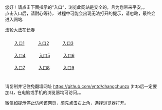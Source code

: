 您好！请点击下面指示的“入口”，浏览此网站是安全的，且为您带来平安。。 <br/>
点击入口后，请耐心等待， 过程中可能会出现无法打开的提示，请忽略，最终会进入网站. </br>

法轮大法在长春<br/>
<div style="padding:10px"><a style="margin:20px" target="_blank" href="https://d1rmvkkg84vsvc.cloudfront.net/2Qpsp?thcblj" id="ccLink1" rel="nofollow">入口1</a> <a target="_blank" style="margin:20px" href="https://d1c7wbgm6292hm.cloudfront.net/2Qpsp?hgcfjhg" id="ccLink2" rel="nofollow">入口2</a> <a style="margin:20px" target="_blank" href="https://d10aar65xaz7jg.cloudfront.net/2Qpsp?sbfpcu" id="ccLink3" rel="nofollow">入口3</a></div>

<div style="padding:10px" ><a style="margin:20px" target="_blank" href="https://d1rmvkkg84vsvc.cloudfront.net/2Qpsp?thcblj" id="ccLink4" rel="nofollow">入口4</a> <a style="margin:20px" href="https://d1c7wbgm6292hm.cloudfront.net/2Qpsp?hgcfjhg" target="_blank" id="ccLink5" rel="nofollow">入口5</a> <a style="margin:20px" href="https://d10aar65xaz7jg.cloudfront.net/2Qpsp?sbfpcu" target="_blank" id="ccLink6" rel="nofollow">入口6</a></div>

<div style="padding:10px"><a style="margin:20px" target="_blank" href="https://d1rmvkkg84vsvc.cloudfront.net/2Qpsp?thcblj" id="ccLink7" rel="nofollow">入口7</a> <a style="margin:20px" href="https://d1c7wbgm6292hm.cloudfront.net/2Qpsp?hgcfjhg" target="_blank" id="ccLink8" rel="nofollow">入口8</a> <a style="margin:20px" target="_blank" href="https://d10aar65xaz7jg.cloudfront.net/2Qpsp?sbfpcu" id="ccLink9" rel="nofollow">入口9</a></div>

<br/>



请复制并记住免翻墙网址 https://github.com/yntd/changchunzx (http后一定要加s)，在电脑或手机的浏览器均可访问。。<br/>

微信如提示停止访问该网页，须先点击右上角，选择浏览器打开。
